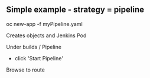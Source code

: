 ## Simple example - strategy = pipeline
oc new-app -f myPipeline.yaml  

Creates objects and Jenkins Pod

Under builds / Pipeline
 - click 'Start Pipeline'

Browse to route

